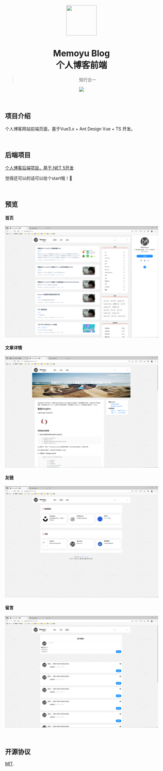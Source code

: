 <h1  align="center">
    <a href="http://blog.memoyu.cn/">
        <img width="100" height="100" src="https://github.com/Memoyu/Memoyu.Core/blob/master/doc/images/memoyu.png">
    </a>
    </br>
    </br>
     <span  align="center">
          Memoyu Blog </br> 个人博客前端
     </span>
</h1>
<div align="center">



> 知行合一

[![](https://img.shields.io/badge/license-MIT-3963bc.svg)](LICENSE)
</div>

&nbsp;

## 项目介绍

个人博客网站前端页面，基于Vue3.x + Ant Design Vue + TS 开发。

&nbsp;

## 后端项目

[个人博客后端项目，基于.NET 5开发](https://github.com/Memoyu/blog_service)

觉得还可以的话可以给个start哦！🙌

&nbsp;

## 预览

#### 首页

![首页](https://raw.githubusercontent.com/Memoyu/blog_app_vue/main/docs/images/首页.png)



#### 文章详情

![文章详情](https://raw.githubusercontent.com/Memoyu/blog_app_vue/main/docs/images/文章详情.png)

#### 友链

![友链](https://raw.githubusercontent.com/Memoyu/blog_app_vue/main/docs/images/友链.png)

#### 留言

![留言](https://raw.githubusercontent.com/Memoyu/blog_app_vue/main/docs/images/留言.png)

&nbsp;

## 开源协议

[MIT](LICENSE).

